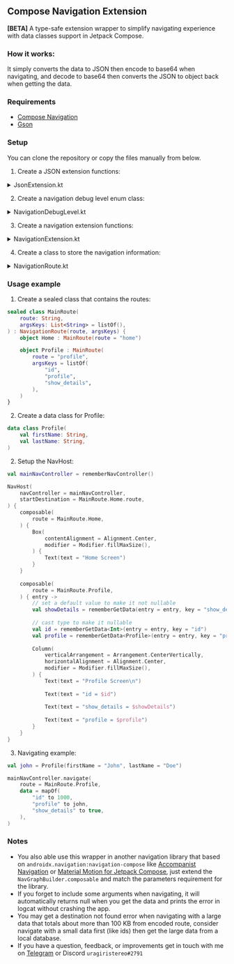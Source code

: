 ## Compose Navigation Extension

**[BETA]** A type-safe extension wrapper to simplify navigating experience with data classes support
in Jetpack Compose.

### How it works:

It simply converts the data to JSON then encode to base64 when navigating, and decode to base64 then
converts the JSON to object back when getting the data.

### Requirements

- [Compose Navigation](https://developer.android.com/jetpack/compose/navigation#setup)
- [Gson](https://github.com/google/gson)

### Setup

You can clone the repository or copy the files manually from below.

1. Create a JSON extension functions:

<details>
    <summary>JsonExtension.kt</summary>

```kotlin
import android.net.Uri
import android.util.Base64
import com.google.gson.Gson

fun Any.toJsonBase64Encoded(gson: Gson = Gson()): String {
    val out = gson.toJson(this)
        .toByteArray()

    return Uri.encode(Base64.encodeToString(out, Base64.DEFAULT))
}

inline fun <reified T> String.fromJsonBase64Encoded(gson: Gson = Gson()): T? {
    return try {
        val decoded = Base64.decode(this, Base64.DEFAULT)
            .toString(charset("UTF-8"))

        gson.fromJson(decoded, T::class.java)
    } catch (e: IllegalArgumentException) {
        null
    }
}
```

</details>

2. Create a navigation debug level enum class:

<details>
    <summary>NavigationDebugLevel.kt</summary>

```kotlin
enum class NavigationDebugLevel {
    STACKTRACE,
    MESSAGE,
    DISABLED,
}
```

</details>

3. Create a navigation extension functions:

<details>
    <summary>NavigationExtension.kt</summary>

```kotlin
import androidx.compose.runtime.Composable
import androidx.core.net.toUri
import androidx.navigation.NavBackStackEntry
import androidx.navigation.NavDeepLink
import androidx.navigation.NavDeepLinkRequest
import androidx.navigation.NavDestination
import androidx.navigation.NavGraphBuilder
import androidx.navigation.NavHostController
import androidx.navigation.NavOptions
import androidx.navigation.NavOptionsBuilder
import androidx.navigation.Navigator
import androidx.navigation.compose.composable
import androidx.navigation.navOptions

fun NavHostController.navigate(
    route: NavigationRoute,
    data: Map<String, Any> = mapOf(),
    navOptions: NavOptions? = null,
    navigatorExtras: Navigator.Extras? = null,
) {
    val uri = route.parseData(data)

    try {
        navigate(
            request = NavDeepLinkRequest.Builder
                .fromUri(NavDestination.createRoute(uri).toUri())
                .build(),
            navOptions = navOptions,
            navigatorExtras = navigatorExtras,
        )
    } catch (e: IllegalArgumentException) {
        // When the data is too large it usually throws IllegalArgumentException "Navigation destination that matches request cannot be found"
        // So we're printing the error instead

        route.printNavigationError(e)
    }
}

fun NavHostController.navigate(
    route: NavigationRoute,
    data: Map<String, Any> = mapOf(),
    builder: NavOptionsBuilder.() -> Unit,
) {
    navigate(
        route = route,
        data = data,
        navOptions = navOptions(builder),
    )
}

fun NavGraphBuilder.composable(
    route: NavigationRoute,
    deepLinks: List<NavDeepLink> = listOf(),
    content: @Composable NavigationRoute.(NavBackStackEntry) -> Unit,
) {
    composable(
        route = route.route,
        arguments = route.getNamedNavArgs(),
        deepLinks = deepLinks,
        content = { content(route, it) },
    )
}
```

</details>

4. Create a class to store the navigation information:

<details>
    <summary>NavigationRoute.kt</summary>

```kotlin
import android.util.Log
import androidx.compose.runtime.Composable
import androidx.compose.runtime.remember
import androidx.navigation.NamedNavArgument
import androidx.navigation.NavBackStackEntry
import androidx.navigation.NavType
import androidx.navigation.navArgument

open class NavigationRoute(
    route: String,
    private val argsKeys: List<String> = listOf(),
) {
    val route = parseRoute(route, argsKeys)
    private val navigationDebugLevel = NavigationDebugLevel.MESSAGE

    override fun toString(): String {
        return route
    }

    private fun parseRoute(route: String, keys: List<String>): String {
        var args = ""

        keys.forEach { key ->
            args += "&$key={$key}"
        }

        if (args.take(n = 1) == "&") {
            args = args.replaceFirst(oldChar = '&', newChar = '?')
        }

        return route + args
    }

    fun getNamedNavArgs(): List<NamedNavArgument> {
        return argsKeys.map { key ->
            navArgument(name = key) {
                type = NavType.StringType
                nullable = true
                defaultValue = null
            }
        }
    }

    fun parseData(params: Map<String, Any>): String {
        var result = route

        params.forEach { (key, value) ->
            val arg = value.toJsonBase64Encoded()

            result = result.replace(oldValue = "{$key}", newValue = arg)
        }

        return result
    }

    fun printNavigationError(e: Throwable) {
        when (navigationDebugLevel) {
            NavigationDebugLevel.STACKTRACE -> e.printStackTrace()
            NavigationDebugLevel.MESSAGE -> Log.e("NavigationError", "${e.message}")
            NavigationDebugLevel.DISABLED -> { }
        }
    }

    inline fun <reified T> getData(entry: NavBackStackEntry, key: String): T? {
        return when (val dataStr = entry.arguments?.getString(key)) {
            null -> {
                val e = IllegalArgumentException("Navigation route \"$route\" data with arg key \"$key\" cannot be found.")

                printNavigationError(e)

                null
            }
            else -> dataStr.fromJsonBase64Encoded()
        }
    }

    @Composable
    inline fun <reified T> rememberGetData(entry: NavBackStackEntry, key: String): T? {
        return remember(entry) { getData(entry, key) }
    }

    @Composable
    inline fun <reified T> rememberGetData(entry: NavBackStackEntry, key: String, defaultValue: T): T {
        return remember(entry) { getData(entry, key) ?: defaultValue }
    }
}
```

</details>

### Usage example

1. Create a sealed class that contains the routes:

```kotlin
sealed class MainRoute(
    route: String,
    argsKeys: List<String> = listOf(),
) : NavigationRoute(route, argsKeys) {
    object Home : MainRoute(route = "home")

    object Profile : MainRoute(
        route = "profile",
        argsKeys = listOf(
            "id",
            "profile",
            "show_details",
        ),
    )
}
```

2. Create a data class for Profile:

```kotlin
data class Profile(
    val firstName: String,
    val lastName: String,
)
```

2. Setup the NavHost:

```kotlin
val mainNavController = rememberNavController()

NavHost(
    navController = mainNavController,
    startDestination = MainRoute.Home.route,
) {
    composable(
        route = MainRoute.Home,
    ) {
        Box(
            contentAlignment = Alignment.Center,
            modifier = Modifier.fillMaxSize(),
        ) {
            Text(text = "Home Screen")
        }
    }
    
    composable(
        route = MainRoute.Profile,
    ) { entry ->
        // set a default value to make it not nullable
        val showDetails = rememberGetData(entry = entry, key = "show_details", defaultValue = false)
        
        // cast type to make it nullable
        val id = rememberGetData<Int>(entry = entry, key = "id")
        val profile = rememberGetData<Profile>(entry = entry, key = "profile")
        
        Column(
            verticalArrangement = Arrangement.CenterVertically,
            horizontalAlignment = Alignment.Center,
            modifier = Modifier.fillMaxSize(),
        ) {
            Text(text = "Profile Screen\n")
            
            Text(text = "id = $id")
            
            Text(text = "show_details = $showDetails")
            
            Text(text = "profile = $profile")
        }
    }
}
```

3. Navigating example:

```kotlin
val john = Profile(firstName = "John", lastName = "Doe")

mainNavController.navigate(
    route = MainRoute.Profile,
    data = mapOf(
        "id" to 1000,
        "profile" to john,
        "show_details" to true,
    ),
)
```

### Notes

- You also able use this wrapper in another navigation library that based
  on `androidx.navigation:navigation-compose`
  like [Accompanist Navigation](https://google.github.io/accompanist/navigation-animation/)
  or [Material Motion for Jetpack Compose](https://github.com/fornewid/material-motion-compose),
  just extend the `NavGraphBuilder.composable` and match the parameters requirement for the library.
- If you forget to include some arguments when navigating, it will automatically returns null when
  you get the data and prints the error in logcat without crashing the app.
- You may get a destination not found error when navigating with a large data that totals about more
  than 100 KB from encoded route, consider navigate with a small data first (like ids) then get the
  large data from a local database.
- If you have a question, feedback, or improvements get in touch with me
  on [Telegram](https://t.me/uragiristereo) or Discord `uragiristereo#2791`
